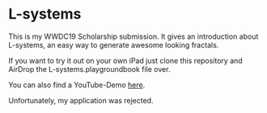 #  L-systems #
This is my WWDC19 Scholarship submission. It gives an introduction about L-systems, an easy way to generate awesome looking fractals. 

If you want to try it out on your own iPad just clone this repository and AirDrop the L-systems.playgroundbook file over.

You can also find a YouTube-Demo [here](https://youtu.be/4YhSK8Fg_pE).

Unfortunately, my application was rejected.

